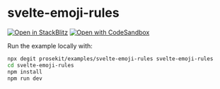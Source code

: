 # svelte-emoji-rules

[![Open in StackBlitz](https://developer.stackblitz.com/img/open_in_stackblitz.svg)](https://stackblitz.com/github/prosekit/examples/tree/master/svelte-emoji-rules)
[![Open with CodeSandbox](https://assets.codesandbox.io/github/button-edit-lime.svg)](https://codesandbox.io/p/sandbox/github/prosekit/examples/tree/master/svelte-emoji-rules)

Run the example locally with:

```bash
npx degit prosekit/examples/svelte-emoji-rules svelte-emoji-rules
cd svelte-emoji-rules
npm install
npm run dev
```
